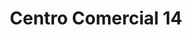 ---
title: "Centro Comercial 14"
url: /la-florida/centro-comercial-14-avenida-vicuna-mackenna-poniente/
shop: general
---
